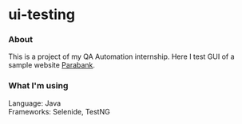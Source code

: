 # ui-testing

### About

This is a project of my QA Automation internship.
Here I test GUI of a sample website [Parabank](https://parabank.parasoft.com/parabank/index.htm).

### What I'm using
Language: Java <br>
Frameworks: Selenide, TestNG
